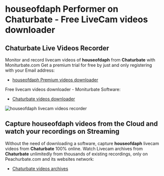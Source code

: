 # houseofdaph Performer on Chaturbate - Free LiveCam videos downloader

## Chaturbate Live Videos Recorder

Monitor and record livecam videos of **houseofdaph** from **Chaturbate** with Moniturbate.com
Get a premium trial for free by just and only registering with your Email address:
* [houseofdaph Premium videos downloader](https://moniturbate.com/request-demo-licence-key.html)

Free livecam videos downloader - Moniturbate Software:
* [Chaturbate videos downloader](https://moniturbate.com/moniturbate-download-software.html)

![houseofdaph livecam videos recorder](https://peachurnet.com/templates/moniturbate-software.png)


## Capture houseofdaph videos from the Cloud and watch your recordings on Streaming

Without the need of downloading a software, capture **houseofdaph** livecam videos from **Chaturbate** 100% online.
Watch Livecam archives from **Chaturbate** unlimitedly from thousands of existing recordings, only on Peachurbate.com and its websites network:
* [Chaturbate videos archives](https://peachurnet.com/)